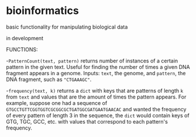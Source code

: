 # bioinformatics
basic functionality for manipulating biological data

in development


FUNCTIONS:

-`PatternCount(text, pattern)` returns number of instances of a certain pattern in the given text. Useful for finding the number of times a given DNA fragment appears in a genome. Inputs: `text`, the genome, and `pattern`, the DNA fragment, such as `"CTGAAAGC"`.



-`frequency(text, k)` returns a `dict` with keys that are patterns of length `k` from `text` and values that are the amount of times the pattern appears. For example, suppose one had a sequence of `GTGCCTGTTCGGTGGTCGCGGCGCTGATGGCGATGAATGAACAC` and wanted the frequency of every pattern of length 3 in the sequence, the `dict` would contain keys of GTG, TGC, GCC, etc. with values that correspond to each pattern's frequency.
